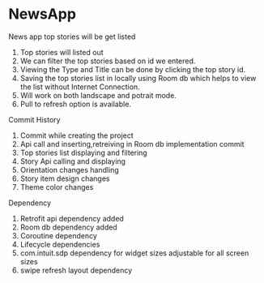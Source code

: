 # NewsApp
News app top stories will be get listed
1) Top stories will listed out 
2) We can filter the top stories based on id we entered.
3) Viewing the Type and Title can be done by clicking the top story id.
4) Saving the top stories list in locally using Room db which helps to view the list without Internet Connection.
5) Will work on both landscape and potrait mode.
6) Pull to refresh option is available.

Commit History
1) Commit while creating the project
2) Api call and inserting,retreiving in Room db implementation commit
3) Top stories list displaying and filtering
4) Story Api calling and displaying
5) Orientation changes handling
6) Story item design changes
7) Theme color changes

Dependency
1) Retrofit api dependency added
2) Room db dependency added
3) Coroutine dependency
4) Lifecycle  dependencies
5) com.intuit.sdp dependency for widget sizes adjustable for all screen sizes
6) swipe refresh layout dependency
